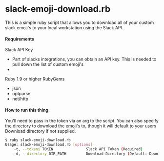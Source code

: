 # slack-emoji-download.rb

This is a simple ruby script that allows you to download all of your custom slack emoji's to your local workstation using the Slack API.

#### Requirements
Slack API Key
- Part of slacks integrations, you can obtain an API key. This is needed to pull down the list of custom emoji's
- 
Ruby 1.9 or higher
RubyGems
- json
- optparse
- net/http

#### How to run this thing
You'll need to pass in the token via an arg to the script. You can also specify the directory to download the emoji's to, though it will default to your users Download directory if not supplied.

```bash
$ ruby slack-emoji-download.rb 
Usage: slack-emoji-download.rb [options]
    -t, --tokeni TOKEN               Slack API Token (Required)
    -d, --directory DIR_PATH         Download Directory (Default: Downloads)
```
